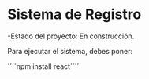 <h1> Sistema de Registro</h1>

-Estado del proyecto: En construcción.

Para ejecutar el sistema, debes poner:

´´´´npm install react´´´´
